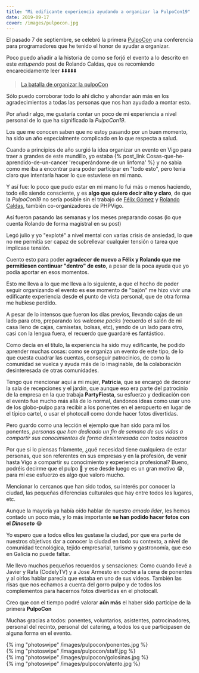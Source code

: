 ```yaml
---
title: "Mi edificante experiencia ayudando a organizar la PulpoCon19"
date: 2019-09-17
cover: /images/pulpocon.jpg
---
```


El pasado 7 de septiembre, se celebró la primera [PulpoCon](https://2019.pulpocon.es) una conferencia para programadores que he tenido el honor de ayudar a organizar.

Poco puedo añadir a la historia de como se forjó el evento a lo descrito en este *estupendo* post de Rolando Caldas, que os recomiendo encarecidamente leer ⬇️⬇️⬇️⬇️⬇️

> [La batalla de organizar la pulpoCon](https://www.linkedin.com/pulse/la-batalla-de-organizar-pulpocon-rolando-caldas-s%C3%A1nchez/)

Sólo puedo corroborar todo lo ahí dicho y ahondar aún más en los agradecimientos a todas las personas que nos han ayudado a montar esto.

Por añadir algo, me gustaría contar un poco de mi experiencia a nivel personal de lo que ha significado la *PulpoCon19*.

Los que me conocen saben que no estoy pasando por un buen momento, ha sido un año especialmente complicado en lo que respecta a salud.

Cuando a principios de año surgió la idea organizar un evento en Vigo para traer a grandes de este mundillo, yo estaba {% post_link Cosas-que-he-aprendido-de-un-cancer 'recuperándome de un linfoma' %} y no sabia como me iba a encontrar para poder participar en "todo esto", pero tenia claro que intentaría hacer lo que estuviese en mi mano.

Y así fue: lo poco que pudo estar en mi mano lo fui más o menos haciendo, todo ello siendo consciente, y es **algo que quiero decir alto y claro**, de que la *PulpoCon19* no sería posible sin el trabajo de [Félix Gómez](https://twitter.com/felixgomezlopez) y [Rolando Caldas](https://twitter.com/rolando_caldas?lang=es), también co-organizadores de PHPVigo.

Así fueron pasando las semanas y los meses preparando cosas (lo que cuenta Rolando de forma magistral en su post)

Legó julio y yo "exploté" a nivel mental con varias crisis de ansiedad, lo que no me permitía ser capaz de sobrellevar cualquier tensión o tarea que implicase tensión.

Cuento esto para poder **agradecer de nuevo a Félix y Rolando que me permitiesen continuar "dentro" de esto**, a pesar de la poca ayuda que yo podía aportar en esos momentos.

Esto me lleva a lo que me lleva a lo siguiente, a que el hecho de poder seguir organizando el evento es ese momento de "bajón" me hizo vivir una edificante experiencia desde el punto de vista personal, que de otra forma me hubiese perdido.

A pesar de lo intensos que fueron los días previos, llevando cajas de un lado para otro, preparando los _welcome packs_ (recuerdo el salón de mi casa lleno de cajas, camisetas, bolsas, etc), yendo de un lado para otro, casi con la lengua fuera, el recuerdo que guardaré es fantástico.

Como decía en el título, la experiencia ha sido muy edificante, he podido aprender muchas cosas: como se organiza un evento de este tipo, de lo que cuesta cuadrar las cuentas, conseguir patrocinios, de como la comunidad se vuelca y ayuda más de lo imaginable, de la colaboración desinteresada de otras comunidades.

Tengo que mencionar aquí a mi mujer, **Patricia**, que se encargó de decorar la sala de recepciones y el jardín, que aunque eso era parte del patrocinio de la empresa en la que trabaja **PartyFiesta**, su esfuerzo y dedicación con el evento fue mucho más allá de lo normal, dandonos ideas como usar uno de los globo-pulpo para recibir a los ponentes en el aeropuerto en lugar de el típico cartel, o usar el photocall como donde hacer fotos divertidas. 

Pero guardo como una lección el ejemplo que han sido para mí los ponentes, *personas que han dedicado un fin de semana de sus vidas a compartir sus conocimientos de forma desinteresada con todos nosotros*

Por que si lo piensas fríamente, ¿qué necesidad tiene cualquiera de estar personas, que son referentes en sus empresas y en la profesión, de venir hasta Vigo a compartir su conocimiento y experiencia profesional? Bueno, podréis decirme que el pulpo :octopus: y ese desde luego es un gran motivo :joy:, para mí ese esfuerzo es algo que valoro mucho.

Mencionar lo cercanos que han sido todos, su interés por conocer la ciudad, las pequeñas diferencias culturales que hay entre todos los lugares, etc.

Aunque la mayoría ya había oído hablar de nuestro _amado lider_, les hemos contado un poco más, y lo más importante **se han podido hacer fotos con el _Dinoseto_** :joy:

Yo espero que a todos ellos les gustase la ciudad, por que era parte de nuestros objetivos dar a conocer la ciudad en todo su contexto, a nivel de comunidad tecnológica, tejido empresarial, turismo y gastronomía, que eso en Galicia no puede faltar.

Me llevo muchos pequeños recuerdos y sensaciones: Como cuando llevé a Javier y Rafa (CodelyTV) y a Jose Armesto en coche a la cena de ponentes y al oirlos hablar parecía que estaba en uno de sus videos. También las risas que nos echamos a cuenta del gorro pulpo y de todos los complementos para hacernos fotos divertidas en el photocall.

Creo que con el tiempo podré valorar **aún más** el haber sido participe de la primera **PulpoCon**

Muchas gracias a todos: ponentes, voluntarios, asistentes, patrocinadores, personal del recinto, personal del catering, a todos los que participasen de alguna forma en el evento.

<div class="left-50">
  {% img "photoswipe" /images/pulpocon/ponentes.jpg %}
</div>

<div class="left-50">
  {% img "photoswipe" /images/pulpocon/staff.jpg %}
</div>

<div class="left-50">
  {% img "photoswipe" /images/pulpocon/golosinas.jpg %}
</div>

<div class="left-50">
  {% img "photoswipe" /images/pulpocon/atento.jpg %}
</div>
<div class="clearfix"></div>








  
 





